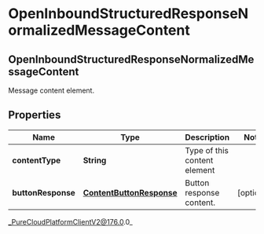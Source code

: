 # OpenInboundStructuredResponseNormalizedMessageContent

## OpenInboundStructuredResponseNormalizedMessageContent
Message content element.

## Properties

|Name | Type | Description | Notes|
|------------ | ------------- | ------------- | -------------|
| **contentType** | **String** | Type of this content element | |
| **buttonResponse** | [**ContentButtonResponse**](ContentButtonResponse) | Button response content. | [optional] |



_PureCloudPlatformClientV2@176.0.0_
